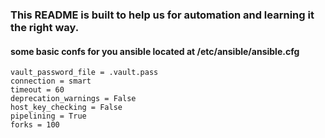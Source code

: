 
### This README is built to help us for automation and learning it the right way.
#### some basic confs for you ansible located at /etc/ansible/ansible.cfg
```
vault_password_file = .vault.pass
connection = smart
timeout = 60
deprecation_warnings = False
host_key_checking = False
pipelining = True
forks = 100

```
